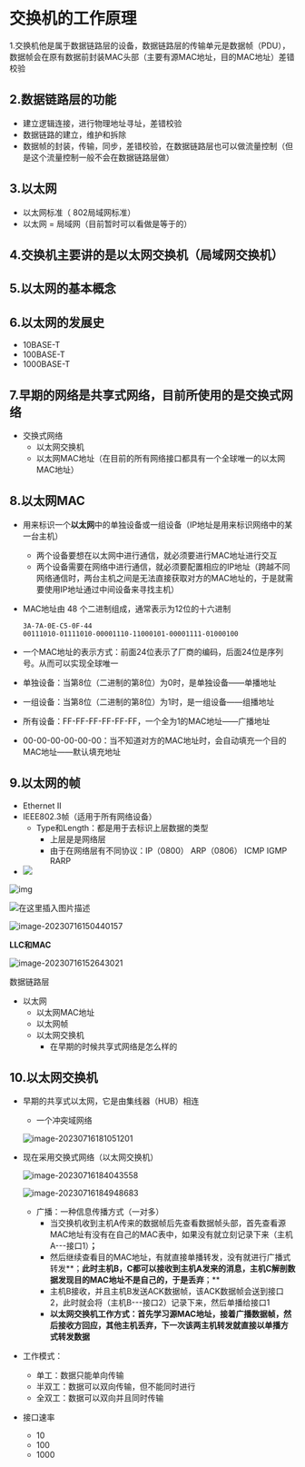 # 交换机的工作原理

1.交换机他是属于数据链路层的设备，数据链路层的传输单元是数据帧（PDU）， 数据帧会在原有数据前封装MAC头部（主要有源MAC地址，目的MAC地址）差错校验

## 2.数据链路层的功能

- 建立逻辑连接，进行物理地址寻址，差错校验
- 数据链路的建立，维护和拆除
- 数据帧的封装，传输，同步，差错校验，在数据链路层也可以做流量控制（但是这个流量控制一般不会在数据链路层做）

## 3.以太网

- 以太网标准（ 802局域网标准）
- 以太网 = 局域网（目前暂时可以看做是等于的）

## 4.交换机主要讲的是以太网交换机（局域网交换机）

## 5.以太网的基本概念

## 6.以太网的发展史

- 10BASE-T
- 100BASE-T
- 1000BASE-T

## 7.早期的网络是共享式网络，目前所使用的是交换式网络

- 交换式网络
  - 以太网交换机
  - 以太网MAC地址（在目前的所有网络接口都具有一个全球唯一的以太网MAC地址）

## 8.以太网MAC

- 用来标识一个**以太网**中的单独设备或一组设备（IP地址是用来标识网络中的某一台主机）

  - 两个设备要想在以太网中进行通信，就必须要进行MAC地址进行交互
  - 两个设备需要在网络中进行通信，就必须要配置相应的IP地址（跨越不同网络通信时，两台主机之间是无法直接获取对方的MAC地址的，于是就需要使用IP地址通过中间设备来寻找主机） 

- MAC地址由 48 个二进制组成，通常表示为12位的十六进制

  ```
  3A-7A-0E-C5-0F-44
  00111010-01111010-00001110-11000101-00001111-01000100
  ```

- 一个MAC地址的表示方式：前面24位表示了厂商的编码，后面24位是序列号。从而可以实现全球唯一

- 单独设备：当第8位（二进制的第8位）为0时，是单独设备——单播地址

- 一组设备：当第8位（二进制的第8位）为1时，是一组设备——组播地址

- 所有设备：FF-FF-FF-FF-FF-FF，一个全为1的MAC地址——广播地址

- 00-00-00-00-00-00：当不知道对方的MAC地址时，会自动填充一个目的MAC地址——默认填充地址

## 9.以太网的帧

- Ethernet Ⅱ
- IEEE802.3帧（适用于所有网络设备）
  - Type和Length：都是用于去标识上层数据的类型
    - 上层是是网络层
    - 由于在网络层有不同协议：IP（0800）    ARP（0806）    ICMP    IGMP   RARP
- ![](https://img-blog.csdnimg.cn/deff36b3cda64404ada6caceaa8cef2a.png)



![img](https://img-blog.csdnimg.cn/2faa021fd4244fb8a39f548e6aa56663.png)

![在这里插入图片描述](https://img-blog.csdnimg.cn/1b09d0b5a6644926ab221a3ce7232336.png?x-oss-process=image/watermark,type_ZmFuZ3poZW5naGVpdGk,shadow_10,text_aHR0cHM6Ly9ibG9nLmNzZG4ubmV0L3FxXzQwMzA5MzQx,size_16,color_FFFFFF,t_70)



![image-20230716150440157](C:\Users\hp\AppData\Roaming\Typora\typora-user-images\image-20230716150440157.png)



**LLC和MAC**

![image-20230716152643021](C:\Users\hp\AppData\Roaming\Typora\typora-user-images\image-20230716152643021.png)

数据链路层

- 以太网
  - 以太网MAC地址
  - 以太网帧
  - 以太网交换机
    - 在早期的时候共享式网络是怎么样的

## 10.以太网交换机

- 早期的共享式以太网，它是由集线器（HUB）相连

  - 一个冲突域网络

  ![image-20230716181051201](C:\Users\hp\AppData\Roaming\Typora\typora-user-images\image-20230716181051201.png)

- 现在采用交换式网络（以太网交换机）

  ![image-20230716184043558](C:\Users\hp\AppData\Roaming\Typora\typora-user-images\image-20230716184043558.png)

  ![image-20230716184948683](C:\Users\hp\AppData\Roaming\Typora\typora-user-images\image-20230716184948683.png)

  - 广播：一种信息传播方式（一对多）
    - 当交换机收到主机A传来的数据帧后先查看数据帧头部，首先查看源MAC地址有没有在自己的MAC表中，如果没有就立刻记录下来（主机A---接口1）**；**
    - 然后继续查看目的MAC地址，有就直接单播转发，没有就进行广播式转发**；**此时主机B，C都可以接收到主机A发来的消息，主机C解剖数据发现目的MAC地址不是自己的，于是丢弃**；**
    - 主机B接收，并且主机B发送ACK数据帧，该ACK数据帧会送到接口2，此时就会将（主机B---接口2）记录下来，然后单播给接口1
    - **以太网交换机工作方式：首先学习源MAC地址，接着广播数据帧，然后接收方回应，其他主机丢弃，下一次该两主机转发就直接以单播方式转发数据**

- 工作模式：
  - 单工：数据只能单向传输
  - 半双工：数据可以双向传输，但不能同时进行
  - 全双工：数据可以双向并且同时传输
- 接口速率
  -  10
  - 100
  - 1000
